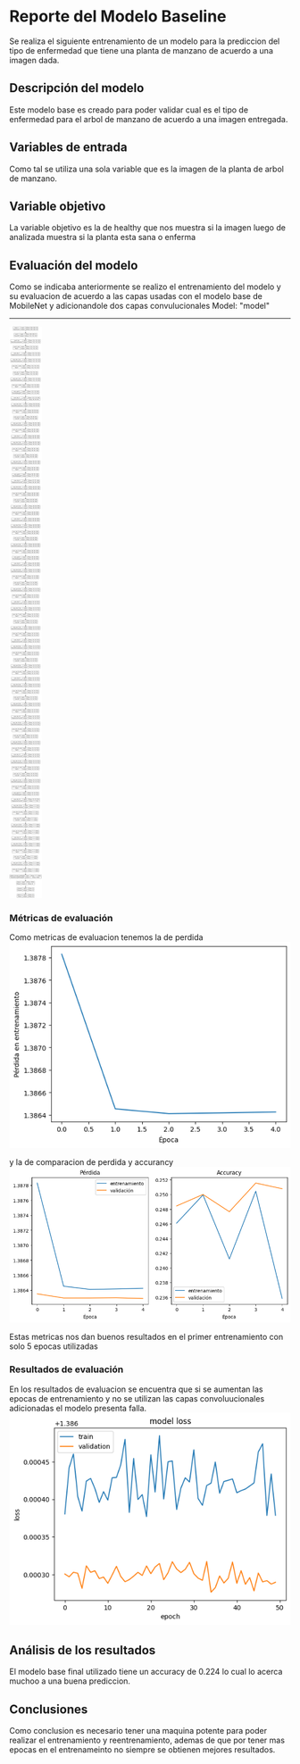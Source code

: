 # Reporte del Modelo Baseline

Se realiza el siguiente entrenamiento de un modelo para la prediccion del tipo de enfermedad que tiene una planta de manzano de acuerdo a una imagen dada.

## Descripción del modelo

Este modelo base es creado para poder validar cual es el tipo de enfermedad para el arbol de manzano de acuerdo a una imagen entregada.

## Variables de entrada

Como tal se utiliza una sola variable que es la imagen de la planta de arbol de manzano.

## Variable objetivo

La variable objetivo es la de healthy que nos muestra si la imagen luego de analizada muestra si la planta esta sana o enferma

## Evaluación del modelo

Como se indicaba anteriormente se realizo el entrenamiento del modelo y su evaluacion de acuerdo a las capas usadas con el modelo base de MobileNet y adicionandole dos capas convulucionales
Model: "model"
_________________________________________________________________
![Train](images/train_completing.png)

### Métricas de evaluación

Como metricas de evaluacion tenemos la de perdida
![Perdida](images/loss_train.png)

y la de comparacion de perdida y accurancy
![Accurancy](images/loss_accurancy.png)

Estas metricas nos dan buenos resultados en el primer entrenamiento con solo 5 epocas utilizadas

### Resultados de evaluación

En los resultados de evaluacion se encuentra que si se aumentan las epocas de entrenamiento y no se utilizan las capas convoluucionales adicionadas el modelo presenta falla.
![Validation](images/train_validation.png)

## Análisis de los resultados

El modelo base final utilizado tiene un accuracy de 0.224 lo cual lo acerca muchoo  a una buena prediccion.

## Conclusiones

Como conclusion es necesario tener una maquina potente para poder realizar el entrenamiento y reentrenamiento, ademas de que por tener mas epocas en el entrenameinto no siempre se obtienen mejores resultados.


